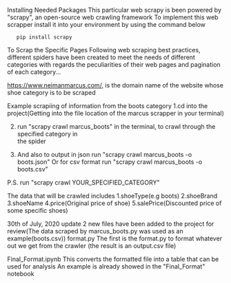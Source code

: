 Installing Needed Packages
This particular web scrapy is been powered by "scrapy", an open-source web crawling framework
To implement this web scrapper install it into your environment by using the command below

       pip install scrapy

To Scrap the Specific Pages
Following web scraping best practices, different spiders have been created to meet the needs of different categories with regards the peculiarities of their web pages and pagination of each category...

https://www.neimanmarcus.com/, is the domain name of the website whose shoe category is to be scraped

Example scrapiing of information from the boots category
1.cd into the project(Getting into the file location of the marcus scrapper in your terminal)

2. run "scrapy crawl marcus_boots" in the terminal, to crawl through the specified category in  
   the spider

3. And also to output in json
   run "scrapy crawl marcus_boots -o boots.json"
   Or for csv format
   run "scrapy crawl marcus_boots -o boots.csv"

P.S.
run "scrapy crawl YOUR_SPECIFIED_CATEGORY"

The data that will be crawled includes
1.shoeType(e.g boots)
2.shoeBrand
3.shoeName
4.price(Original price of shoe)
5.salePrice(Discounted price of some specific shoes)

30th of July, 2020 update
2 new files have been added to the project for review(The data scraped by marcus_boots.py was used as an example(boots.csv))
format.py
The first is the format.py to format whatever out we get from the crawler
(the result is an output.csv file)

Final_Format.ipynb
This converts the formatted file into a table that can be used for analysis
An example is already showed in the "Final_Format" notebook

